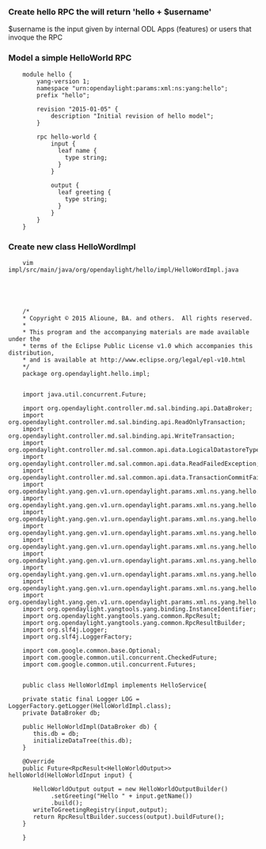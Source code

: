 ### Create hello RPC the will return 'hello + $username'

$username is the input given by internal ODL Apps (features) or users that invoque the RPC

### Model a simple HelloWorld RPC

        module hello {
            yang-version 1;
            namespace "urn:opendaylight:params:xml:ns:yang:hello";
            prefix "hello";
        
            revision "2015-01-05" {
                description "Initial revision of hello model";
            }
            
            rpc hello-world {
                input {
                  leaf name {
                    type string;
                  }
                }
                
                output {
                  leaf greeting {
                    type string;
                  }
                }
            }
        }


### Create new class HelloWordImpl

        vim impl/src/main/java/org/opendaylight/hello/impl/HelloWordImpl.java

 
   


        /*
        * Copyright © 2015 Alioune, BA. and others.  All rights reserved.
        *
        * This program and the accompanying materials are made available under the
        * terms of the Eclipse Public License v1.0 which accompanies this distribution,
        * and is available at http://www.eclipse.org/legal/epl-v10.html
        */
        package org.opendaylight.hello.impl;

        
        import java.util.concurrent.Future;

        import org.opendaylight.controller.md.sal.binding.api.DataBroker;
        import org.opendaylight.controller.md.sal.binding.api.ReadOnlyTransaction;
        import org.opendaylight.controller.md.sal.binding.api.WriteTransaction;
        import org.opendaylight.controller.md.sal.common.api.data.LogicalDatastoreType;
        import org.opendaylight.controller.md.sal.common.api.data.ReadFailedException;
        import org.opendaylight.controller.md.sal.common.api.data.TransactionCommitFailedException;
        import org.opendaylight.yang.gen.v1.urn.opendaylight.params.xml.ns.yang.hello.rev150105.GreetingRegistry;
        import org.opendaylight.yang.gen.v1.urn.opendaylight.params.xml.ns.yang.hello.rev150105.GreetingRegistryBuilder;
        import org.opendaylight.yang.gen.v1.urn.opendaylight.params.xml.ns.yang.hello.rev150105.HelloService;
        import org.opendaylight.yang.gen.v1.urn.opendaylight.params.xml.ns.yang.hello.rev150105.HelloWorldInput;
        import org.opendaylight.yang.gen.v1.urn.opendaylight.params.xml.ns.yang.hello.rev150105.HelloWorldOutput;
        import org.opendaylight.yang.gen.v1.urn.opendaylight.params.xml.ns.yang.hello.rev150105.HelloWorldOutputBuilder;
        import org.opendaylight.yang.gen.v1.urn.opendaylight.params.xml.ns.yang.hello.rev150105.greeting.registry.GreetingRegistryEntry;
        import org.opendaylight.yang.gen.v1.urn.opendaylight.params.xml.ns.yang.hello.rev150105.greeting.registry.GreetingRegistryEntryBuilder;
        import org.opendaylight.yang.gen.v1.urn.opendaylight.params.xml.ns.yang.hello.rev150105.greeting.registry.GreetingRegistryEntryKey;
        import org.opendaylight.yangtools.yang.binding.InstanceIdentifier;
        import org.opendaylight.yangtools.yang.common.RpcResult;
        import org.opendaylight.yangtools.yang.common.RpcResultBuilder;
        import org.slf4j.Logger;
        import org.slf4j.LoggerFactory;

        import com.google.common.base.Optional;
        import com.google.common.util.concurrent.CheckedFuture;
        import com.google.common.util.concurrent.Futures;
        
        
        public class HelloWorldImpl implements HelloService{

        private static final Logger LOG = LoggerFactory.getLogger(HelloWorldImpl.class);
        private DataBroker db;
        
        public HelloWorldImpl(DataBroker db) {
           this.db = db;
           initializeDataTree(this.db);
        }
        
        @Override
        public Future<RpcResult<HelloWorldOutput>> helloWorld(HelloWorldInput input) {
        
           HelloWorldOutput output = new HelloWorldOutputBuilder()
                .setGreeting("Hello " + input.getName())
                .build();
           writeToGreetingRegistry(input,output);
           return RpcResultBuilder.success(output).buildFuture();
        }
        
        }

